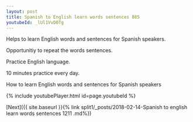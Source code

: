 ```yaml
---
layout: post
title: Spanish to English learn words sentences 885 
youtubeId: _lUl1VvD0Tg
---
```

 
 
Helps to learn English words and sentences for Spanish speakers.

Opportunitiy to repeat the words sentences. 

Practice English language. 
 
10 minutes practice every day. 
 
How to learn English words and sentences for Spanish speakers 
 
{% include youtubePlayer.html id=page.youtubeId %}
 
 
[Next]({{ site.baseurl }}{% link  split1/_posts/2018-02-14-Spanish to english learn words sentences 1211 .md%})
 
